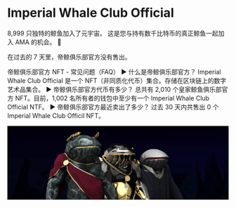 # Imperial Whale Club OfficiaI

8,999 只独特的鲸鱼加入了元宇宙。 这是您与持有数千比特币的真正鲸鱼一起加入 AMA 的机会。 🐋

在过去的 7 天里，帝鲸俱乐部官方没有售出。

帝鲸俱乐部官方 NFT - 常见问题（FAQ）
▶ 什么是帝鲸俱乐部官方？
Imperial Whale Club OfficiaI 是一个 NFT（非同质化代币）集合。存储在区块链上的数字艺术品集合。
▶ 帝鲸俱乐部官方代币有多少？
总共有 2,010 个皇家鲸鱼俱乐部官方 NFT。目前，1,002 名所有者的钱包中至少有一个 Imperial Whale Club OfficiaI NTF。
▶ 帝鲸俱乐部官方最近卖出了多少？
过去 30 天内共售出 0 个 Imperial Whale Club OfficiI NFT。

![NFT](unnamed.jpg)


